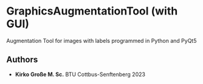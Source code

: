 # GraphicsAugmentationTool (with GUI)
 Augmentation Tool for images with labels 
 programmed in Python and PyQt5

## Authors

* **Kirko Große M. Sc.** BTU Cottbus-Senftenberg  2023
